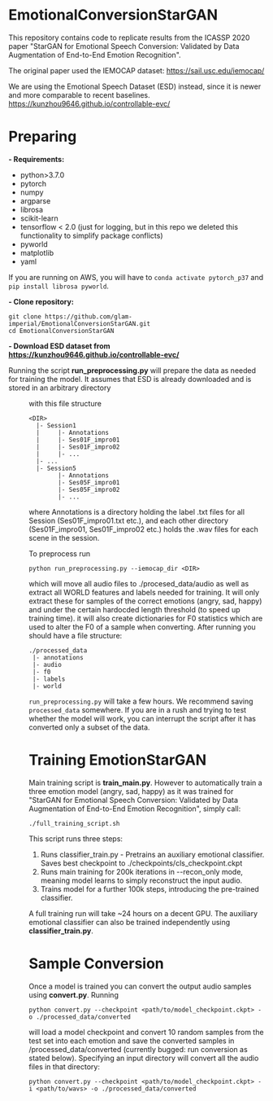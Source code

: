 # EmotionalConversionStarGAN
This repository contains code to replicate results from the ICASSP 2020 paper "StarGAN for Emotional Speech Conversion: Validated by Data Augmentation of End-to-End Emotion Recognition".

The original paper used the IEMOCAP dataset: https://sail.usc.edu/iemocap/

We are using the Emotional Speech Dataset (ESD) instead, since it is newer and more comparable to recent baselines. https://kunzhou9646.github.io/controllable-evc/

# Preparing
**- Requirements:**
* python>3.7.0
* pytorch
* numpy
* argparse
* librosa
* scikit-learn
* tensorflow < 2.0 (just for logging, but in this repo we deleted this functionality to simplify package conflicts)
* pyworld
* matplotlib
* yaml

If you are running on AWS, you will have to `conda activate pytorch_p37` and `pip install librosa pyworld`.

**- Clone repository:**
```
git clone https://github.com/glam-imperial/EmotionalConversionStarGAN.git
cd EmotionalConversionStarGAN
```

**- Download ESD dataset from https://kunzhou9646.github.io/controllable-evc/**

Running the script **run_preprocessing.py** will prepare the data as needed for training the model. It assumes that ESD is already downloaded and is stored in an arbitrary directory <DIR> with this file structure
```
<DIR>
  |- Session1  
  |     |- Annotations  
  |     |- Ses01F_impro01  
  |     |- Ses01F_impro02  
  |     |- ...  
  |- ...
  |- Session5
        |- Annotations
        |- Ses05F_impro01
        |- Ses05F_impro02
        |- ...
```
where Annotations is a directory holding the label .txt files for all Session<x> (Ses01F_impro01.txt etc.), and each other directory (Ses01F_impro01, Ses01F_impro02 etc.) holds the .wav files for each scene in the session.
  
 To preprocess run
 ```
 python run_preprocessing.py --iemocap_dir <DIR> 
 ```
 which will move all audio files to ./procesed_data/audio as well as extract all WORLD features and labels needed for training. It will only extract these for samples of the correct emotions (angry, sad, happy) and under the certain hardocded length threshold (to speed up training time). it will also create dictionaries for F0 statistics which are used to alter the F0 of a sample when converting.
After running you should have a file structure:
```
./processed_data
 |- annotations
 |- audio
 |- f0
 |- labels
 |- world
 ```
 
`run_preprocessing.py` will take a few hours. We recommend saving `processed_data` somewhere. If you are in a rush and trying to test whether the model will work, you can interrupt the script after it has converted only a subset of the data.
 
 # Training EmotionStarGAN
 Main training script is **train_main.py**. However to automatically train a three emotion model (angry, sad, happy) as it was trained for "StarGAN for Emotional Speech Conversion: Validated by Data Augmentation of End-to-End Emotion Recognition", simply call:
 ```
 ./full_training_script.sh
 ```
 This script runs three steps:
 1. Runs classifier_train.py - Pretrains an auxiliary emotional classifier. Saves best checkpoint to ./checkpoints/cls_checkpoint.ckpt
 2. Runs main training for 200k iterations in --recon_only mode, meaning model learns to simply reconstruct the input audio.
 3. Trains model for a further 100k steps, introducing the pre-trained classifier.
 
 A full training run will take ~24 hours on a decent GPU. The auxiliary emotional classifier can also be trained independently using **classifier_train.py**.
 
 # Sample Conversion
 Once a model is trained you can convert the output audio samples using **convert.py**. Running
 ```
 python convert.py --checkpoint <path/to/model_checkpoint.ckpt> -o ./processed_data/converted
 ```
 will load a model checkpoint and convert 10 random samples from the test set into each emotion and save the converted samples in /processed_data/converted (currently bugged: run conversion as stated below).
 Specifying an input directory will convert all the audio files in that directory:
 ```
 python convert.py --checkpoint <path/to/model_checkpoint.ckpt> -i <path/to/wavs> -o ./processed_data/converted
 ```
